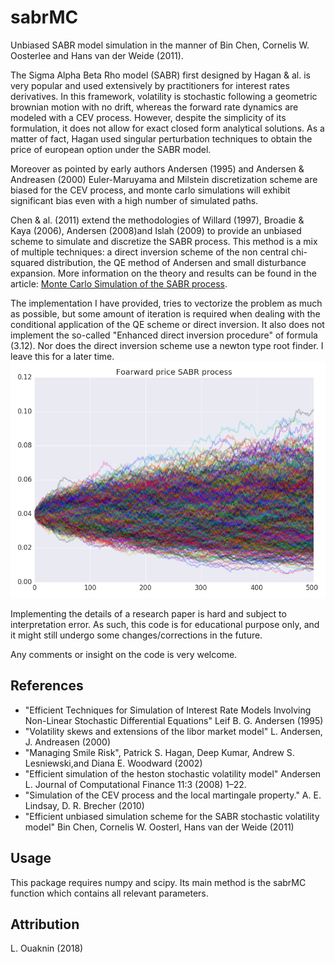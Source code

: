# sabrMC
Unbiased SABR model simulation in the manner of Bin Chen, Cornelis W. Oosterlee and Hans van der Weide (2011).

The Sigma Alpha Beta Rho model (SABR) first designed by Hagan & al. is very popular and used extensively by practitioners
for interest rates derivatives. In this framework, volatility is stochastic following a geometric brownian motion
with no drift, whereas the forward rate dynamics are modeled with a CEV process. However, despite the simplicity of its formulation, 
it does not allow for exact closed form analytical solutions. As a matter of fact,  Hagan used singular perturbation techniques to obtain the price of european option under the SABR model.

Moreover as pointed by early authors Andersen (1995) and Andersen & Andreasen (2000) Euler-Maruyama and Milstein discretization scheme 
are biased for the CEV process, and monte carlo simulations will exhibit significant bias even with a high number of simulated paths.

Chen & al. (2011) extend the methodologies of Willard (1997), Broadie & Kaya (2006), Andersen (2008)and  Islah (2009) to provide an unbiased
scheme to simulate and discretize the SABR process. This method is a mix of  multiple techniques: a direct inversion scheme of the non central
 chi-squared distribution, the QE method of Andersen and small disturbance expansion. More information on the theory and results can be found in the article: [Monte Carlo Simulation of the SABR process](http://underaudit.com/2018/01/30/monte-carlo-simulation-of-the-sabr-process/).

The implementation I have provided, tries to vectorize the problem as much as possible, but some amount of iteration is required when dealing
with the conditional application of the QE scheme or direct inversion. It also does not implement the so-called "Enhanced direct inversion procedure"
of formula (3.12). Nor does the direct inversion scheme use a newton type root finder.  I leave this for a later time.
![alt text](https://github.com/lionel75013/sabrMC/blob/master/sabrMC.png "Simulation")


Implementing the details of a research paper is hard and subject to interpretation error. As such, this code is for educational purpose only, and it might still undergo some changes/corrections in the future.

Any comments or insight on the code is very welcome.

References
----------
 * "Efficient Techniques for Simulation of Interest Rate Models Involving Non-Linear Stochastic Differential Equations"
   Leif B. G. Andersen (1995)
 * "Volatility skews and extensions of the libor market model"
   L. Andersen, J. Andreasen (2000)
 * "Managing Smile Risk",
   Patrick S. Hagan, Deep Kumar, Andrew S. Lesniewski,and Diana E. Woodward (2002)
 * "Efficient simulation of the heston stochastic volatility model"
   Andersen L. Journal of Computational Finance 11:3 (2008) 1–22.
 * "Simulation of the CEV process and the local martingale property."
	A. E. Lindsay, D. R. Brecher (2010)
 * "Efficient unbiased simulation scheme for the SABR stochastic volatility model"
       Bin Chen, Cornelis W. Oosterl, Hans van der Weide (2011)

Usage
-----
This package requires numpy and scipy. Its main method is the sabrMC function which contains all relevant parameters.
 
Attribution
-----------
L. Ouaknin (2018)
